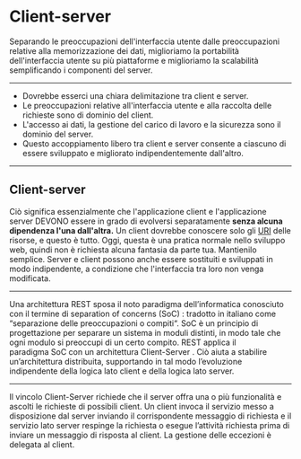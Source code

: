 # Client-server

Separando le preoccupazioni dell'interfaccia utente dalle preoccupazioni relative alla memorizzazione dei dati, miglioriamo la portabilità dell'interfaccia utente su più piattaforme e miglioriamo la scalabilità semplificando i componenti del server.

---

* Dovrebbe esserci una chiara delimitazione tra client e server. 
* Le preoccupazioni relative all'interfaccia utente e alla raccolta delle richieste sono di dominio del client. 
* L'accesso ai dati, la gestione del carico di lavoro e la sicurezza sono il dominio del server. 
* Questo accoppiamento libero tra client e server consente a ciascuno di essere sviluppato e migliorato indipendentemente dall'altro.

---

## Client-server

Ciò significa essenzialmente che l'applicazione client e l'applicazione server DEVONO essere in grado di evolversi separatamente **senza alcuna dipendenza l'una dall'altra.** Un client dovrebbe conoscere solo gli [URI](046_URI_URL.md) delle risorse, e questo è tutto. Oggi, questa è una pratica normale nello sviluppo web, quindi non è richiesta alcuna fantasia da parte tua. Mantienilo semplice.
Server e client possono anche essere sostituiti e sviluppati in modo indipendente, a condizione che l'interfaccia tra loro non venga modificata.

---

Una architettura REST sposa il noto paradigma dell’informatica conosciuto con il termine di separation of concerns (SoC) : tradotto in italiano come “separazione delle preoccupazioni o compiti“. SoC è un principio di progettazione per separare un sistema in moduli distinti, in modo tale che ogni modulo si preoccupi di un certo compito.
REST applica il paradigma SoC con un architettura Client-Server . Ciò aiuta a stabilire un’architettura distribuita, supportando in tal modo l’evoluzione indipendente della logica lato client e della logica lato server.

---

Il vincolo Client-Server richiede che il server offra una o più funzionalità e ascolti le richieste di possibili client. Un client invoca il servizio messo a disposizione dal server inviando il corrispondente messaggio di richiesta e il servizio lato server respinge la richiesta o esegue l’attività richiesta prima di inviare un messaggio di risposta al client. La gestione delle eccezioni è delegata al client.